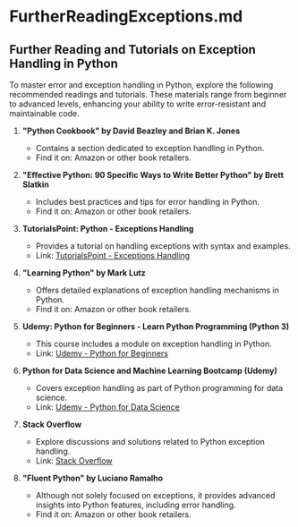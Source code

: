 # FurtherReadingExceptions.md

## Further Reading and Tutorials on Exception Handling in Python

To master error and exception handling in Python, explore the following recommended readings and tutorials. These materials range from beginner to advanced levels, enhancing your ability to write error-resistant and maintainable code.

1. **"Python Cookbook" by David Beazley and Brian K. Jones**
   - Contains a section dedicated to exception handling in Python.
   - Find it on: Amazon or other book retailers.

2. **"Effective Python: 90 Specific Ways to Write Better Python" by Brett Slatkin**
   - Includes best practices and tips for error handling in Python.
   - Find it on: Amazon or other book retailers.

3. **TutorialsPoint: Python - Exceptions Handling**
   - Provides a tutorial on handling exceptions with syntax and examples.
   - Link: [TutorialsPoint - Exceptions Handling](https://www.tutorialspoint.com/python/python_exceptions.htm)

4. **"Learning Python" by Mark Lutz**
   - Offers detailed explanations of exception handling mechanisms in Python.
   - Find it on: Amazon or other book retailers.

5. **Udemy: Python for Beginners - Learn Python Programming (Python 3)**
   - This course includes a module on exception handling in Python.
   - Link: [Udemy - Python for Beginners](https://www.udemy.com/course/pythonforbeginnersintro/)

6. **Python for Data Science and Machine Learning Bootcamp (Udemy)**
   - Covers exception handling as part of Python programming for data science.
   - Link: [Udemy - Python for Data Science](https://www.udemy.com/course/python-for-data-science-and-machine-learning-bootcamp/)

7. **Stack Overflow**
   - Explore discussions and solutions related to Python exception handling.
   - Link: [Stack Overflow](https://stackoverflow.com/questions/tagged/python+exception)

8. **"Fluent Python" by Luciano Ramalho**
   - Although not solely focused on exceptions, it provides advanced insights into Python features, including error handling.
   - Find it on: Amazon or other book retailers.
